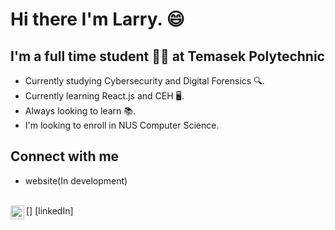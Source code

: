 # Hi there I'm Larry. 😄

## I'm a full time student 👨‍🎓 at Temasek Polytechnic
- Currently studying Cybersecurity and Digital Forensics 🔍.
- Currently learning React.js and CEH 🖥️.
- Always looking to learn 📚.
- I'm looking to enroll in NUS Computer Science.

## Connect with me
- website(In development)
<br>
[<img align="left" alt="sunnySideUp | LinkedIn" width="22px" src="https://cdn.jsdelivr.net/npm/simple-icons@v3/icons/linkedin.svg">] [linkedIn]


<br>
<br>

[linkedIn]: https://www.linkedin.com/in/larry-lee-10b723205/